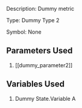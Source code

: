 Description: Dummy metric

Type: Dummy Type 2

Symbol: None

## Parameters Used
1. [[dummy_parameter2]]

## Variables Used
1. Dummy State.Variable A

